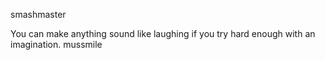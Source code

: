 smashmaster

You can make anything sound like laughing if you try hard enough with an imagination. mussmile
